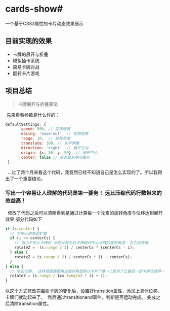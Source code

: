 # cards-show#
一个基于CSS3属性的卡片动态效果展示

## 目前实现的效果
* 卡牌的展开与折叠
* 模拟抽卡系统
* 简易卡牌对战
* 翻转卡片游戏

## 项目总结

> 卡牌展开与折叠算法

  先来看看参数是什么样的：
  
  ```javascript
  defaultSettings: {
        speed: 500, // 变换速度
        easing: 'ease-out', // 变换效果
        range: 10,  // 旋转角度
        translate: 300, // 水平伸展
        direction: 'right', // 展开方向
        origin: {x: 50, y: 90}, // 展开中心
        center: false // 是否是从中间展开
  }
  ```
  
  ...过了两个月来看这个代码，我竟然已经不知道自己是怎么实现的了。所以我得出了一个重要结论。
  
 ### 写出一个容易让人理解的代码是第一要务！ 远比压缩代码行数带来的效益高！
  
修改了代码之后可以清晰看到是通过计算每一个元素的旋转角度与位移达到展开效果 部分代码如下

```javascript
if (s.center) {
  // 为中心向两边扩散
  if (i <= centerCs) {
    // 当小于中心卡牌时 分别计算左右卡牌相对中心卡牌的旋转角度  左为负角度
    rotateZ = -(s.range / 2) / centerCs * (centerCs - i);
  } else {
    rotateZ = (s.range / 2) / centerCs * (i - centerCs);
  }
} else {
  // 单边位移， 这样就直接使用总旋转角度除以卡片个数 +1是为了让最后一张卡牌也旋转一定角度 看着舒服
  rotateZ = (s.range / $cs.length) * (i + 1);
}
```

以这个方式修改完每张卡牌的变化后，设置好transition属性，添加上具体位移，卡牌们就动起来了。  然后通过transitionend事件，判断是否运动完成。 完成之后清除transition属性。

